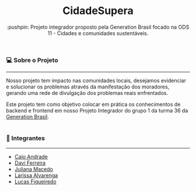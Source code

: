 <h1 align="center"> CidadeSupera </h1> 
<p align="center">:pushpin: Projeto integrador proposto pela Generation Brasil focado na ODS 11 - Cidades e comunidades sustentáveis.</p><br>


### :computer: Sobre o Projeto
---
Nosso projeto tem impacto nas comunidades locais, desejamos evidenciar e solucionar os problemas através da manifestação dos moradores, gerando uma rede de divulgação dos problemas reais enfrentados.

Este projeto tem como objetivo colocar em prática os conhecimentos de backend e frontend em nosso Projeto Integrador do grupo 1 da turma 36 da [Generation Brasil](https://brazil.generation.org/).
<br><br>

### :bust_in_silhouette: Integrantes
---
* [Caio Andrade](https://www.linkedin.com/in/caio-barbosa-andrade-3bb798200?lipi=urn%3Ali%3Apage%3Ad_flagship3_profile_view_base_contact_details%3BbGBLE2qzSEaHbKGMzupDdw%3D%3D)
* [Davi Ferreira](https://www.linkedin.com/in/davi-ferreira-da-silva-8561b6125/)
* [Juliana Macedo](https://www.linkedin.com/in/juliana-cs-macedo/)
* [Larissa Alvarenga](https://www.linkedin.com/in/larissaalvarengadelima/)
* [Lucas Figueiredo](https://www.linkedin.com/in/lucazfigueiredo/)





